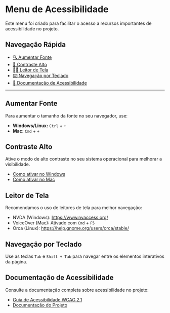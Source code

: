 # Menu de Acessibilidade

Este menu foi criado para facilitar o acesso a recursos importantes de acessibilidade no projeto.

## Navegação Rápida

- [🔍 Aumentar Fonte](#aumentar-fonte)
- [🎨 Contraste Alto](#contraste-alto)
- [🧑‍🦯 Leitor de Tela](#leitor-de-tela)
- [⌨️ Navegação por Teclado](#navegacao-por-teclado)
- [📄 Documentação de Acessibilidade](#documentacao-de-acessibilidade)

---

## Aumentar Fonte

Para aumentar o tamanho da fonte no seu navegador, use:

- **Windows/Linux:** `Ctrl` + `+`
- **Mac:** `Cmd` + `+`

## Contraste Alto

Ative o modo de alto contraste no seu sistema operacional para melhorar a visibilidade.

- [Como ativar no Windows](https://support.microsoft.com/pt-br/windows/usar-o-contraste-alto-no-windows-10-7f3a7a3a-0a3a-4a3a-9a3a-3a3a3a3a3a3a)
- [Como ativar no Mac](https://support.apple.com/pt-br/guide/mac-help/mchlp2271/mac)

## Leitor de Tela

Recomendamos o uso de leitores de tela para melhor navegação:

- NVDA (Windows): https://www.nvaccess.org/
- VoiceOver (Mac): Ativado com `Cmd` + `F5`
- Orca (Linux): https://help.gnome.org/users/orca/stable/

## Navegação por Teclado

Use as teclas `Tab` e `Shift + Tab` para navegar entre os elementos interativos da página.

## Documentação de Acessibilidade

Consulte a documentação completa sobre acessibilidade no projeto:

- [Guia de Acessibilidade WCAG 2.1](https://www.w3.org/TR/WCAG21/)
- [Documentação do Projeto](./docs/acessibilidade.md)
